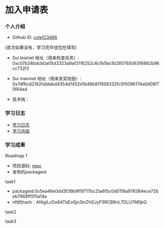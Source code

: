 # 加入申请表

### 个人介绍

* Github ID: [cole123466](https://github.com/cole123466)


(首次如果没有，学习完毕钱包在填写)
* Sui testnet 地址（用来检查任务）: 0xc07b24bdcb0a05d3323a9af3116252c6c1b5bc1b285765063f8882b96cc732f2
* Sui mainnet 地址（用来发奖给励）: 0x7df6cd21620ddabd4354d1452d1b48b911958332fc5f5096174a0d08f75f64ed

* 技术栈：

### 学习日志

- [学习日志](journal.md)
- [学习总结](summary.md)

### 学习成果

Roadmap  1  
- 项目源码: [repo](https://github.com/xxx)
- 发布的packageid

task1
* packageid:0x5ea46e0dd3f39b9ff9717bc21a6f5c0d0118a978384ece72beb7968ff5f5a14a
* nft的hash：Af4giLcDo6ATbEoSjn3inZH2JyP3RCB9nL7DLU7MfjbQ


task2



task3